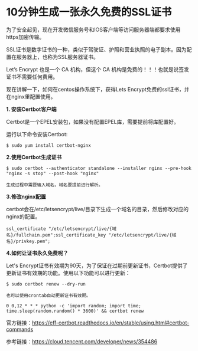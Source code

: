 
# 10分钟生成一张永久免费的SSL证书 #

为了安全起见，现在开发微信服务号和IOS客户端等访问服务器端都要求使用https加密传输。

SSL证书是数字证书的一种，类似于驾驶证、护照和营业执照的电子副本。因为配置在服务器上，也称为SSL服务器证书。


Let’s Encrypt 也是一个 CA 机构，但这个 CA 机构是免费的！！！也就是说签发证书不需要任何费用。

现在讲解一下，如何在centos操作系统下，获得Lets Encrypt免费的ssl证书，并在nginx里配置使用。

**1. 安装Certbot客户端**

Certbot是一个EPEL安装包，如果没有配置EPEL库，需要提前将库配置好。

运行以下命令安装Certbot:

```
$ sudo yum install certbot-nginx
```

**2.使用Certbot生成证书**

```
$ sudo certbot --authenticator standalone --installer nginx --pre-hook "nginx -s stop" --post-hook "nginx"

生成过程中需要输入域名，域名要提前进行解析。
```

**3.修改nginx配置**

certbot会在/etc/letsencrypt/live/目录下生成一个域名的目录，然后修改对应的nginx的配置。

```
ssl_certificate "/etc/letsencrypt/live/{域名}/fullchain.pem";ssl_certificate_key "/etc/letsencrypt/live/{域名}/privkey.pem";
```

**4.如何让证书永久免费呢？**

Let's Encrypt证书有效期为90天，为了保证在过期前更新证书，Certbot提供了更新证书有效期的功能。使用以下功能可以进行更新：

```
$ sudo certbot renew --dry-run

也可以使用crontab自动更新证书有效期。

0 0,12 * * * python -c 'import random; import time; time.sleep(random.random() * 3600)' && certbot renew
```


官方链接：https://eff-certbot.readthedocs.io/en/stable/using.html#certbot-commands

参考链接：https://cloud.tencent.com/developer/news/354486